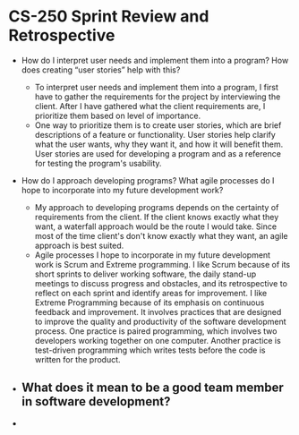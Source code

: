 # CS-250 Sprint Review and Retrospective

- How do I interpret user needs and implement them into a program? How does creating “user stories” help with this?
  - To interpret user needs and implement them into a program, I first have to gather the requirements for the project by interviewing the client. After I have gathered what the client requirements are, I prioritize them based on level of importance. 
  - One way to prioritize them is to create user stories, which are brief descriptions of a feature or functionality. User stories help clarify what the user wants, why they want it, and how it will benefit them. User stories are used for developing a program and as a reference for testing the program's usability. 

- How do I approach developing programs? What agile processes do I hope to incorporate into my future development work?
  - My approach to developing programs depends on the certainty of requirements from the client. If the client knows exactly what they want, a waterfall approach would be the route I would take. Since most of the time client's don't know exactly what they want, an agile approach is best suited. 
  - Agile processes I hope to incorporate in my future development work is Scrum and Extreme programming. I like Scrum because of its short sprints to deliver working software, the daily stand-up meetings to discuss progress and obstacles, and its retrospective to reflect on each sprint and identify areas for improvement. I like Extreme Programming because of its emphasis on continuous feedback and improvement. It involves practices that are designed to improve the quality and productivity of the software development process. One practice is paired programming, which involves two developers working together on one computer. Another practice is test-driven programming which writes tests before the code is written for the product. 

- What does it mean to be a good team member in software development?
  -
*
